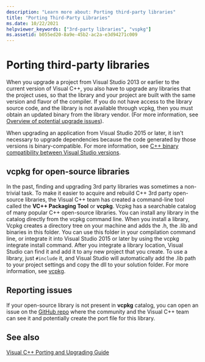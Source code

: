 ```yaml
---
description: "Learn more about: Porting third-party libraries"
title: "Porting Third-Party Libraries"
ms.date: 10/22/2021
helpviewer_keywords: ["3rd-party libraries", "vspkg"]
ms.assetid: b055ed20-8a9e-45b2-ac2a-e3d94271c009
---
```

# Porting third-party libraries

When you upgrade a project from Visual Studio 2013 or earlier to the current version of Visual C++, you also have to upgrade any libraries that the project uses, so that the library and your project are built with the same version and flavor of the compiler. If you do not have access to the library source code, and the library is not available through vcpkg, then you must obtain an updated binary from the library vendor. (For more information, see [Overview of potential upgrade issues](overview-of-potential-upgrade-issues-visual-cpp.md)).

When upgrading an application from Visual Studio 2015 or later, it isn't necessary to upgrade dependencies because the code generated by those versions is binary-compatible. For more information, see [C++ binary compatibility between Visual Studio versions](binary-compat-2015-2017.md).

## vcpkg for open-source libraries

In the past, finding and upgrading 3rd party libraries was sometimes a non-trivial task. To make it easier to acquire and rebuild C++ 3rd party open-source libraries, the Visual C++ team has created a command-line tool called the **VC++ Packaging Tool** or **vcpkg**. Vcpkg has a searchable catalog of many popular C++ open-source libraries. You can install any library in the catalog directly from the vcpkg command line. When you install a library, Vcpkg creates a directory tree on your machine and adds the .h, the .lib and binaries in this folder. You can use this folder in your compilation command line, or integrate it into Visual Studio 2015 or later by using the vcpkg integrate install command. After you integrate a library location, Visual Studio can find it and add it to any new project that you create. To use a library, just `#include` it, and Visual Studio will automatically add the .lib path to your project settings and copy the dll to your solution folder. For more information, see [vcpkg](https://vcpkg.io/).

## Reporting issues

If your open-source library is not present in **vcpkg** catalog, you can open an issue on the [GitHub repo](https://github.com/Microsoft/vcpkg/issues) where the community and the Visual C++ team can see it and potentially create the port file for this library.

## See also

[Visual C++ Porting and Upgrading Guide](visual-cpp-porting-and-upgrading-guide.md)
